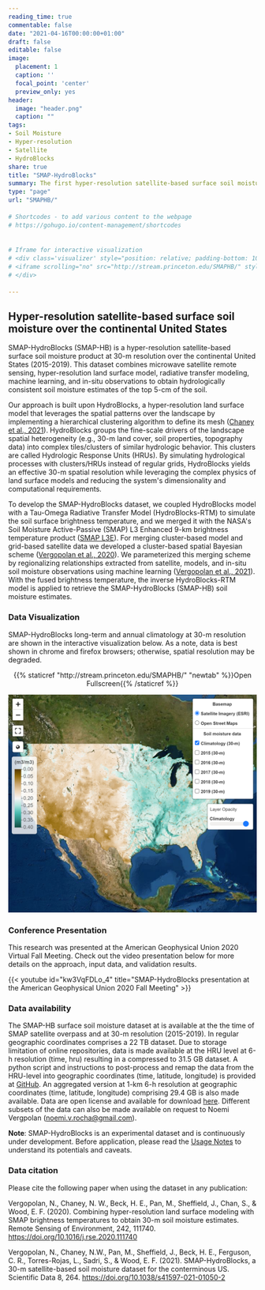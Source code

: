 ```yaml
---
reading_time: true
commentable: false
date: "2021-04-16T00:00:00+01:00"
draft: false
editable: false
image:
  placement: 1
  caption: ''
  focal_point: 'center'
  preview_only: yes
header:
  image: "header.png"
  caption: ""
tags:
- Soil Moisture
- Hyper-resolution
- Satellite
- HydroBlocks
share: true
title: "SMAP-HydroBlocks"
summary: The first hyper-resolution satellite-based surface soil moisture dataset at 30-m resolution over the continental United States
type: "page"
url: "SMAPHB/"

# Shortcodes - to add various content to the webpage
# https://gohugo.io/content-management/shortcodes


# Iframe for interactive visualization
# <div class='visualizer' style="position: relative; padding-bottom: 100%; width: 100%; height: 120%; overflow: hidden;">
# <iframe scrolling="no" src="http://stream.princeton.edu/SMAPHB/" style="position:absolute; top: 0; left: 0; width: 100%; height: 100%; border: 0; margin-top: -102px; " allowfullscreen='true' webkitallowfullscreen='true' mozallowfullscreen='true' allowvr="yes"></iframe>
# </div>

---
```


## Hyper-resolution satellite-based surface soil moisture over the continental United States

SMAP-HydroBlocks (SMAP-HB) is a hyper-resolution satellite-based surface soil moisture product at 30-m resolution over the continental United States (2015-2019). This dataset combines microwave satellite remote sensing, hyper-resolution land surface model, radiative transfer modeling, machine learning, and in-situ observations to obtain hydrologically consistent soil moisture estimates of the top 5-cm of the soil.

Our approach is built upon HydroBlocks, a hyper-resolution land surface model that leverages the spatial patterns over the landscape by implementing a hierarchical clustering algorithm to define its mesh ([Chaney et al., 2021](../publication/2021_chaney_hydroblocks_two_way_coupling)). HydroBlocks groups the fine-scale drivers of the landscape spatial heterogeneity (e.g., 30-m land cover, soil properties, topography data) into complex tiles/clusters of similar hydrologic behavior. This clusters are called Hydrologic Response Units (HRUs). By simulating hydrological processes with clusters/HRUs instead of regular grids, HydroBlocks yields an effective 30-m spatial resolution while leveraging the complex physics of land surface models and reducing the system's dimensionality and computational requirements.

To develop the SMAP-HydroBlocks dataset, we coupled HydroBlocks model with a Tau-Omega Radiative Transfer Model (HydroBlocks-RTM) to simulate the soil surface brightness temperature, and we merged it with the NASA's Soil Moisture Active-Passive (SMAP) L3 Enhanced 9-km brightness temperature product ([SMAP L3E](https://nsidc.org/data/SPL3SMP_E/versions/3)). For merging cluster-based model and grid-based satellite data we developed a cluster-based spatial Bayesian scheme ([Vergopolan et al., 2020](../publication/2020_vergopolan_combining)). We parameterized this merging scheme by regionalizing relationships extracted from satellite, models, and in-situ soil moisture observations using machine learning ([Vergopolan et al., 2021](../publication/2021_vergopolan_SMAPHydroBlocks)). With the fused brightness temperature, the inverse HydroBlocks-RTM model is applied to retrieve the SMAP-HydroBlocks (SMAP-HB) soil moisture estimates.



### Data Visualization

SMAP-HydroBlocks long-term and annual climatology at 30-m resolution are shown in the interactive visualization below. As a note, data is best shown in chrome and firefox browsers; otherwise, spatial resolution may be degraded.

<div style="text-align: center;">{{% staticref "http://stream.princeton.edu/SMAPHB/" "newtab" %}}Open Fullscreen{{% /staticref %}}</div>

[![Image name](VisImg2.png)](http://stream.princeton.edu/SMAPHB/)



### Conference Presentation

This research was presented at the American Geophysical Union 2020 Virtual Fall Meeting. Check out the video presentation below for more details on the approach, input data, and validation results.

{{< youtube id="kw3VqFDLo_4" title="SMAP-HydroBlocks presentation at the American Geophysical Union 2020 Fall Meeting" >}}



### Data availability

The SMAP-HB surface soil moisture dataset at is available at the the time of SMAP satellite overpass and at 30-m resolution (2015-2019). In regular geographic coordinates comprises a 22 TB dataset. Due to storage limitation of online repositories, data is made available at the HRU level at 6-h resolution (time, hru) resulting in a compressed to 31.5 GB dataset. A python script and instructions to post-process and remap the data from the HRU-level into geographic coordinates (time, latitude, longitude) is provided at [GitHub](https://github.com/NoemiVergopolan/SMAP-HydroBlocks_postprocessing). An aggregated version at 1-km 6-h resolution at geographic coordinates (time, latitude, longitude) comprising 29.4 GB is also made available. Data are open license and available for download [here](https://zenodo.org/record/5206725). Different subsets of the data can also be made available on request to Noemi Vergpolan (noemi.v.rocha@gmail.com). 

**Note**: SMAP-HydroBlocks is an experimental dataset and is continuously under development. Before application, please read the [Usage Notes](https://www.nature.com/articles/s41597-021-01050-2#Sec9) to understand its potentials and caveats.


### Data citation

Please cite the following paper when using the dataset in any publication:

Vergopolan, N., Chaney, N. W., Beck, H. E., Pan, M., Sheffield, J., Chan, S., & Wood, E. F. (2020). Combining hyper-resolution land surface modeling with SMAP brightness temperatures to obtain 30-m soil moisture estimates. Remote Sensing of Environment, 242, 111740. https://doi.org/10.1016/j.rse.2020.111740

Vergopolan, N., Chaney, N.W., Pan, M., Sheffield, J., Beck, H. E., Ferguson, C. R., Torres-Rojas, L., Sadri, S., & Wood, E. F. (2021). SMAP-HydroBlocks, a 30-m satellite-based soil moisture dataset for the conterminous US. Scientific Data 8, 264. https://doi.org/10.1038/s41597-021-01050-2

